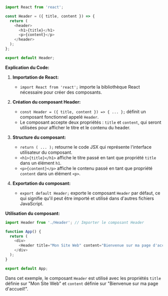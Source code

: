 ```javascript
import React from 'react';

const Header = ({ title, content }) => {
  return (
    <header>
      <h1>{title}</h1>
      <p>{content}</p>
    </header>
  );
};

export default Header;
```

**Explication du Code:**

1. **Importation de React:**
   - `import React from 'react';` importe la bibliothèque React nécessaire pour créer des composants.

2. **Création du composant Header:**
   - `const Header = ({ title, content }) => { ... };` définit un composant fonctionnel appelé `Header`.
   - Le composant accepte deux propriétés : `title` et `content`, qui seront utilisées pour afficher le titre et le contenu du header.

3. **Structure du composant:**
   - `return ( ... );` retourne le code JSX qui représente l'interface utilisateur du composant.
   - `<h1>{title}</h1>` affiche le titre passé en tant que propriété `title` dans un élément `h1`.
   - `<p>{content}</p>` affiche le contenu passé en tant que propriété `content` dans un élément `<p>`.

4. **Exportation du composant:**
   - `export default Header;` exporte le composant `Header` par défaut, ce qui signifie qu'il peut être importé et utilisé dans d'autres fichiers JavaScript.

**Utilisation du composant:**

```javascript
import Header from './Header'; // Importer le composant Header

function App() {
  return (
    <div>
      <Header title="Mon Site Web" content="Bienvenue sur ma page d'accueil!" />
    </div>
  );
}

export default App;
```

Dans cet exemple, le composant `Header` est utilisé avec les propriétés `title` définie sur "Mon Site Web" et `content` définie sur "Bienvenue sur ma page d'accueil!".




